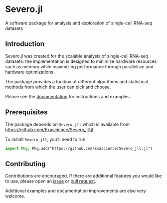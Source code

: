 # Severo.jl

A software package for analysis and exploration of single-cell RNA-seq datasets

## Introduction

Severo.jl was created for the scalable analysis of single-cell RNA-seq datasets: the implementation is designed
to minimize hardware resources such as memory while maximizing performance through parallelism and hardware optimizations.

The package provides a toolbox of different algorithms and statistical methods from which the user can pick and choose.

Please see the [documentation](https://exascience.github.io/Severo.jl/dev/) for instructions and examples.

## Prerequisites

The package depends on `Severo_jll` which is available from https://github.com/Exascience/Severo_jll.jl.

To install `Severo_jll`, you'll need to run
```julia
import Pkg; Pkg.add("https://github.com/Exascience/Severo_jll.jl")
```

## Contributing

Contributions are encouraged. If there are additional features you would like to use, please open an [issue](https://github.com/Exascience/Severo.jl/issues) or [pull request](https://github.com/Exascience/Severo.jl/pulls).

Additional examples and documentation improvements are also very welcome.
